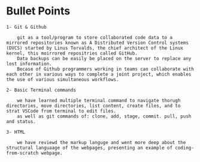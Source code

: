# Bullet Points
    1- Git & Github

        git as a tool/program to store collaborated code data to a mirrored repositories known as A Distributed Version Control systems (DVCS) started by Linus Torvalds, the chief architect of the Linux kernel, this moirrored repositries called GitHub.
        Data backups can be easily be placed on the server to replace any lost information.
        Becase of Github programmers working in teams can collaborate with each other in various ways to complete a joint project, which enables the use of various simultaneous workflows.

    2- Basic Terminal commands 

        we have learned multiple terminal command to navigate thorugh directories, move directories, list content, create files, and to strat VSCode from terminal to edit files.
        as well as git commands of: clone, add, stage, commit. pull, push and status.

    3- HTML 

        we have reviewd the markup languge and went more deep about the structural languaage of the webpages, presenting an example of coding-from-scratch webpage.